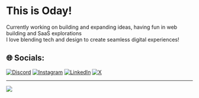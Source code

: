 # This is Oday! <br>
Currently working on building and expanding ideas, having fun in web building and SaaS explorations<br> I love blending tech and design to create seamless digital experiences!
 
   
## 🌐 Socials: 
[![Discord](https://img.shields.io/badge/Discord-%237289DA.svg?logo=discord&logoColor=white)](https://discord.gg/odaynoman) [![Instagram](https://img.shields.io/badge/Instagram-%23E4405F.svg?logo=Instagram&logoColor=white)](https://instagram.com/oday.noman) [![LinkedIn](https://img.shields.io/badge/LinkedIn-%230077B5.svg?logo=linkedin&logoColor=white)](https://linkedin.com/in/odaynoman) [![X](https://img.shields.io/badge/X-black.svg?logo=X&logoColor=white)](https://x.com/odaynoman)  

---
![](https://github-readme-stats.vercel.app/api/top-langs/?username=odaynoman&theme=dark&hide_border=false&include_all_commits=true&count_private=true&layout=compact)

